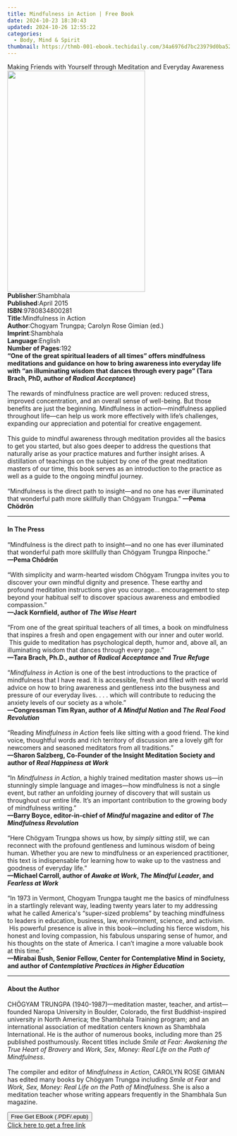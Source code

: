 ```yaml
---
title: Mindfulness in Action | Free Book
date: 2024-10-23 18:30:43
updated: 2024-10-26 12:55:22
categories:
  - Body, Mind & Spirit
thumbnail: https://thmb-001-ebook.techidaily.com/34a6976d7bc23979d0ba5244e60b83c42ed28b3dc5a8fa748d8565eb5c901901.jpg
---
```

<main id="book-container">
  <div class="flex flex-col">
    <div class="book-brief flex-1 py-6 px-4 sm:p-6 md:py-10 md:px-8">
      <!-- brief-->
      <div class="book-brief-main">
        Making Friends with Yourself through Meditation and Everyday Awareness
      </div>
    </div>
    <div
      class="book-meta-info flex-1 grid gap-4 col-start-1 col-end-3 row-start-1 sm:mb-6 sm:grid-cols-4 lg:gap-6 lg:col-start-2 lg:row-end-6 lg:row-span-6 lg:mb-0"
    >
      <div
        class="book-meta-info-left place-content-center mt-4 p-4 text-sm leading-6 col-start-2 col-span-2 dark:text-slate-400"
      >
        <img
          class="w-full h-500 object-cover rounded-lg sm:h-255 sm:col-span-2 lg:col-span-full"
          src="https://img-001-ebook.techidaily.com/34a91545e37d1cce16d8b32850ec80461c3b0b6d14eda92f1d235b1aa153d6e5.jpg"
          alt=""
          width="312"
          height="500"
        />
      </div>
      <div
        class="book-meta-info-right mt-2 col-start-1 row-start-2 col-span-3 self-center"
      >
        <!-- meta data  -->
        <div class="flex flex-col px-4 md:px-8">
          <div class="flex-1">
            <strong>Publisher</strong>:<span class="px-2">Shambhala</span>
          </div>
          <div class="flex-1">
            <strong>Published</strong>:<span class="px-2">April 2015</span>
          </div>
          <div class="flex-1">
            <strong>ISBN</strong>:<span class="px-2">9780834800281</span>
          </div>
          <div class="flex-1">
            <strong>Title</strong>:<span class="px-2"
              >Mindfulness in Action</span
            >
          </div>
          <div class="flex-1">
            <strong>Author</strong>:<span class="px-2"
              >Chogyam Trungpa; Carolyn Rose Gimian (ed.)</span
            >
          </div>
          <div class="flex-1">
            <strong>Imprint</strong>:<span class="px-2">Shambhala</span>
          </div>
          <div class="flex-1">
            <strong>Language</strong>:<span class="px-2">English</span>
          </div>
          <div class="flex-1">
            <strong>Number of Pages</strong>:<span class="px-2">192</span>
          </div>
        </div>
      </div>
    </div>
    <div class="book-description flex-1 py-6 px-4 sm:p-6 md:py-10 md:px-8">
      <div class="book-description-main">
        <div accordion-content="" id="description">
          <b
            >“One of the great spiritual leaders of all times” offers
            mindfulness meditations and guidance on how to bring awareness into
            everyday life with “an illuminating wisdom that dances through every
            page” (Tara Brach, PhD, author of <i>Radical Acceptance</i>)</b
          ><br />
          &nbsp;<br />
          The rewards of mindfulness practice are well proven: reduced stress,
          improved concentration, and an overall sense of well-being. But those
          benefits are just the beginning. Mindfulness in action—mindfulness
          applied throughout life—can help us work more effectively with life’s
          challenges, expanding our appreciation and potential for creative
          engagement.<br />
          &nbsp;<br />
          This guide to mindful awareness through meditation provides all the
          basics to get you started, but also goes deeper to address the
          questions that naturally arise as your practice matures and further
          insight arises. A distillation of teachings on the subject by one of
          the great meditation masters of our time, this book serves as an
          introduction to the practice as well as a guide to the ongoing mindful
          journey.<br />
          &nbsp;<br />
          “Mindfulness is the direct path to insight—and no one has ever
          illuminated that wonderful path more skillfully than Chögyam Trungpa.”
          <b>—Pema Chödrön</b>
        </div>
        <div class="accordion-fader"></div>
      </div>
    </div>
    <div class="book-excerpts flex-1 py-6 px-4 sm:p-6 md:py-10 md:px-8">
      <!-- excerpts-->
      <div class="book-excerpts-main">
        <hr />
        <h4 class="placeholder placeholder-heading">
          <span>In The Press</span>
        </h4>
        <p>
          “Mindfulness is the direct path to insight—and no one has ever
          illuminated that wonderful path more skillfully than Chögyam Trungpa
          Rinpoche.”<br /><b>—Pema Chödrön</b><br /><br />“With simplicity and
          warm-hearted wisdom Chögyam Trungpa invites you to discover your own
          mindful dignity and presence. These earthy and profound meditation
          instructions give you courage… encouragement to step beyond your
          habitual self to discover spacious awareness&nbsp;and embodied
          compassion.”<br /><b
            >—Jack Kornfield, author of <i>The Wise Heart</i></b
          ><br /><br />“From one of the great spiritual teachers of all times, a
          book on mindfulness that inspires a fresh and open engagement with our
          inner and outer world. &nbsp;This guide to meditation has
          psychological depth, humor and, above all, an illuminating wisdom that
          dances through every page.”<br /><b
            >—Tara Brach, Ph.D., author of <i>Radical Acceptance</i> and
            <i>True Refuge</i></b
          ><br /><br />“<i>Mindfulness in Action</i> is one of the best
          introductions to the practice of mindfulness that I have read. It is
          accessible, fresh and filled with real world advice on how to bring
          awareness and gentleness into the busyness and pressure of our
          everyday lives. . . . which will contribute to reducing the anxiety
          levels of our society as a whole.”<br /><b
            >—Congressman Tim Ryan, author of <i>A Mindful Nation</i> and
            <i>The Real Food Revolution</i></b
          ><br /><br />“Reading <i>Mindfulness in Action</i> feels like sitting
          with a good friend. The kind voice, thoughtful words and rich
          territory of discussion are a lovely gift for newcomers and seasoned
          meditators from all traditions.”<br /><b
            >—Sharon Salzberg, Co-Founder of the Insight Meditation Society and
            author of <i>Real Happiness at Work</i></b
          ><br /><br />“In <i>Mindfulness in Action</i>, a highly trained
          meditation master shows us—in stunningly simple language and
          images—how mindfulness is not a single event, but rather an unfolding
          journey of discovery that will sustain us throughout our entire life.
          It’s an important contribution to the growing body of mindfulness
          writing.”<br /><b
            >—Barry Boyce, editor-in-chief of <i>Mindful</i> magazine and editor
            of <i>The Mindfulness Revolution</i></b
          ><br /><br />“Here Chögyam Trungpa shows us how, by
          <i>simply sitting still</i>, we can reconnect with the profound
          gentleness and luminous wisdom of being human. Whether you are new to
          mindfulness or an experienced practitioner, this text is indispensable
          for learning how to wake up to the vastness and goodness of everyday
          life.”<br /><b
            >—Michael Carroll, author of <i>Awake at Work</i>,
            <i>The Mindful Leader</i>, and <i>Fearless at Work</i></b
          ><br /><br />“In 1973 in Vermont, Chogyam Trungpa taught me the basics
          of mindfulness in a startlingly relevant way, leading twenty years
          later to my addressing what he called America's “super-sized problems”
          by teaching mindfulness to leaders in education, business, law,
          environment, science, and activism. &nbsp;His powerful presence is
          alive in this book—including his fierce wisdom, his honest and loving
          compassion, his fabulous unsparing sense of humor, and his thoughts on
          the state of America. I can’t imagine a more valuable book at this
          time.”<br /><b
            >—Mirabai Bush, Senior Fellow, Center for Contemplative Mind in
            Society, and author of
            <i>Contemplative Practices in Higher Education</i></b
          >
        </p>
      </div>
    </div>
    <div class="book-about-author flex-1 py-6 px-4 sm:p-6 md:py-10 md:px-8">
      <!-- about author-->
      <div class="book-main-author-main">
        <hr />
        <h4 class="placeholder placeholder-heading">
          <span>About the Author</span>
        </h4>
        <p>
          CHÖGYAM TRUNGPA (1940-1987)—meditation master, teacher, and
          artist—founded Naropa University in Boulder, Colorado, the first
          Buddhist-inspired university in North America; the Shambhala Training
          program; and an international association of meditation centers known
          as Shambhala International. He is the author of numerous books,
          including more than 25 published posthumously. Recent titles include
          <i>Smile at Fear: Awakening the True Heart of Bravery</i> and
          <i>Work, Sex, Money: Real Life on the Path of Mindfulness</i>.
          <br /><br />The compiler and editor of <i>Mindfulness in Action</i>,
          CAROLYN ROSE GIMIAN has edited many books by Chögyam Trungpa including
          <i>Smile at Fear</i> and
          <i>Work, Sex, Money: Real Life on the Path of Mindfulness</i>. She is
          also a meditation teacher whose writing appears frequently in the
          Shambhala Sun magazine.
        </p>
      </div>
    </div>
    <div class="book-free-get flex-1 py-6 px-4 sm:p-6 md:py-10 md:px-8">
      <button
        id="btn-free-get"
        class="bg-blue-500 hover:bg-blue-700 text-white font-bold py-2 px-4 rounded"
      >
        Free Get EBook (.PDF/.epub)
      </button>
      <div id="countdown-display" class="px-2 text-lg mt-2"></div>
      <a
        id="free-link"
        class="hidden bg-blue-500 hover:bg-blue-700 text-white font-bold py-2 px-4 rounded"
        href="https://www.ebooks.com/en-us/book/95543825/mindfulness-in-action/chogyam-trungpa/"
        target="_blank"
        >Click here to get a free link</a
      >
    </div>
    <script>
      let countdownTime = 0;
      let countdownInterval = null;
      document
        .getElementById('btn-free-get')
        .addEventListener('click', startCountdown);
      function startCountdown() {
        countdownTime = new Date().getTime() + 60000 * 3;
        countdownInterval = setInterval(updateCountdown, 1000);
        document.getElementById('btn-free-get').disabled = true;
        document
          .getElementById('btn-free-get')
          .classList.add('bg-gray-500', 'cursor-not-allowed');
      }
      function updateCountdown() {
        let currentTime = new Date().getTime();
        let timeLeft = countdownTime - currentTime;
        let secondsLeft = Math.floor(timeLeft / 1000);
        document.getElementById('countdown-display').innerHTML =
          `Remaining time: ${secondsLeft} seconds.`;
        if (secondsLeft <= 0) {
          clearInterval(countdownInterval);
          document.getElementById('btn-free-get').classList.add('hidden');
          document.getElementById('free-link').classList.remove('hidden');
          document.getElementById('countdown-display').innerHTML = '';
        }
      }
    </script>
  </div>
</main>
